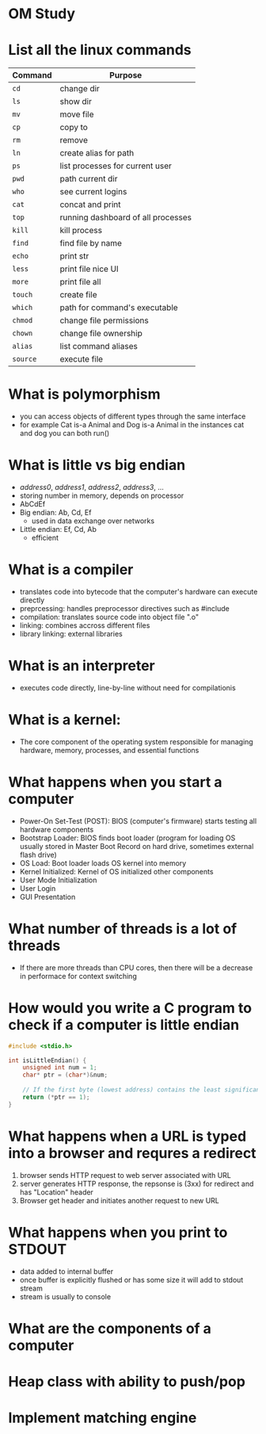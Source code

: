 # OM Study

# List all the linux commands

| Command | Purpose |
| --- | --- |
| `cd` | change dir |
| `ls` | show dir | 
| `mv` | move file |
| `cp` | copy to |
| `rm` | remove |
| `ln` | create alias for path |
| `ps` | list processes for current user |
| `pwd` | path current dir |
| `who` | see current logins |
| `cat` | concat and print |
| `top` | running dashboard of all processes |
| `kill` | kill process |
| `find` | find file by name |
| `echo` | print str |
| `less` | print file nice UI |
| `more` | print file all |
| `touch` | create file |
| `which` | path for command's executable |
| `chmod` | change file permissions |
| `chown` | change file ownership |
| `alias` | list command aliases |
| `source` | execute file |


# What is polymorphism
- you can access objects of different types through the same interface
- for example Cat is-a Animal and Dog is-a Animal in the instances cat and dog you can both run()

# What is little vs big endian
- _address0_, _address1_, _address2_, _address3_, ...
- storing number in memory, depends on processor
- AbCdEf
- Big endian: Ab, Cd, Ef
  - used in data exchange over networks
- Little endian: Ef, Cd, Ab
  - efficient

# What is a compiler
- translates code into bytecode that the computer's hardware can execute directly
- preprcessing: handles preprocessor directives such as #include
- compilation: translates source code into object file ".o"
- linking: combines accross different files
- library linking: external libraries

# What is an interpreter
- executes code directly, line-by-line without need for compilationis 

# What is a kernel:
- The core component of the operating system responsible for managing hardware, memory, processes, and essential functions

# What happens when you start a computer
- Power-On Set-Test (POST): BIOS (computer's firmware) starts testing all hardware components
- Bootstrap Loader: BIOS finds boot loader (program for loading OS usually stored in Master Boot Record on hard drive, sometimes external flash drive)
- OS Load: Boot loader loads OS kernel into memory
- Kernel Initialized: Kernel of OS initialized other components
- User Mode Initialization
- User Login
- GUI Presentation

# What number of threads is a lot of threads
- If there are more threads than CPU cores, then there will be a decrease in performace for context switching

# How would you write a C program to check if a computer is little endian
``` c
#include <stdio.h>

int isLittleEndian() {
    unsigned int num = 1;
    char* ptr = (char*)&num;
    
    // If the first byte (lowest address) contains the least significant bit, the computer is little endian.
    return (*ptr == 1);
}
```

# What happens when a URL is typed into a browser and requres a redirect
1. browser sends HTTP request to web server associated with URL
2. server generates HTTP response, the repsonse is (3xx) for redirect and has "Location" header
3. Browser get header and initiates another request to new URL

# What happens when you print to STDOUT
- data added to internal buffer
- once buffer is explicitly flushed or has some size it will add to stdout stream
- stream is usually to console

# What are the components of a computer

# Heap class with ability to push/pop

# Implement matching engine
